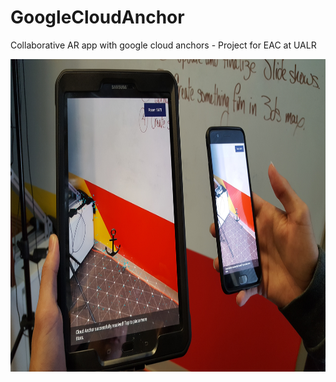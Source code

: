 # GoogleCloudAnchor

Collaborative AR app with google cloud anchors - Project for EAC at UALR

<img src="cloud_anchors.jpg" height="500px" width="800px">
